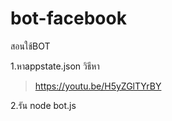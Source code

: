 # bot-facebook

สอนใช้BOT

1.หาappstate.json
วิธีหา
>https://youtu.be/H5yZGlTYrBY

2.รัน node bot.js

